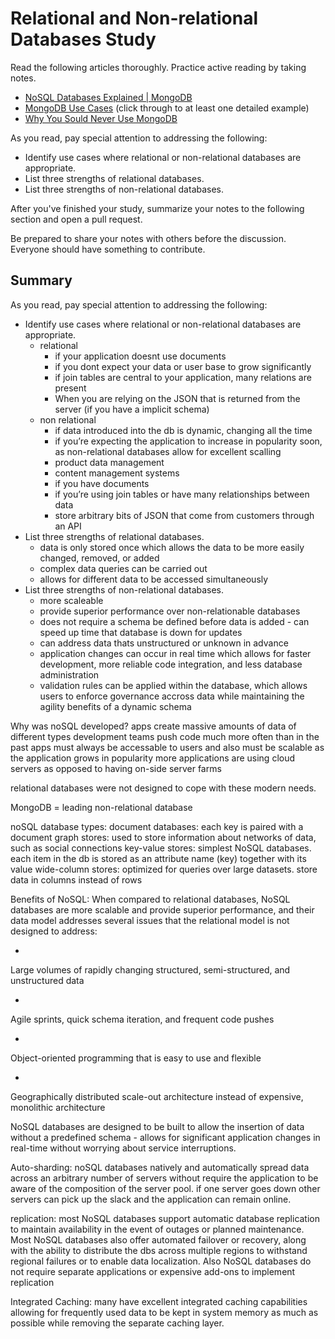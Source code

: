 # Relational and Non-relational Databases Study

Read the following articles thoroughly. Practice active reading by taking notes.

-   [NoSQL Databases Explained | MongoDB](https://www.mongodb.com/nosql-explained)
-   [MongoDB Use Cases](http://docs.mongodb.org/ecosystem/use-cases/) (click
    through to at least one detailed example)
-   [Why You Sould Never Use MongoDB](http://www.sarahmei.com/blog/2013/11/11/why-you-should-never-use-mongodb/)

As you read, pay special attention to addressing the following:

-   Identify use cases where relational or non-relational databases are
    appropriate.
-   List three strengths of relational databases.
-   List three strengths of non-relational databases.

After you've finished your study, summarize your notes to the following section
and open a pull request.

Be prepared to share your notes with others before the discussion. Everyone
should have something to contribute.

## Summary

As you read, pay special attention to addressing the following:

* Identify use cases where relational or non-relational databases are appropriate.
    * relational
        * if your application doesnt use documents
        * if you dont expect your data or user base to grow significantly
        * if join tables are central to your application, many relations are present
        * When you are relying on the JSON that is returned from the server (if you have a implicit schema)
    * non relational
        * if data introduced into the db is dynamic, changing all the time
        * if you’re expecting the application to increase in popularity soon, as non-relational databases allow for excellent scalling
        * product data management
        * content management systems
        * if you have documents
        * if you’re using join tables or have many relationships between data
        * store arbitrary bits of JSON that come from customers through an API
* List three strengths of relational databases.
    * data is only stored once which allows the data to be more easily changed, removed, or added
    * complex data queries can be carried out
    * allows for different data to be accessed simultaneously
* List three strengths of non-relational databases.
    * more scaleable
    * provide superior performance over non-relationable databases
    * does not require a schema be defined before data is added - can speed up time that database is down for updates
    * can address data thats unstructured or unknown in advance
    * application changes can occur in real time which allows for faster development, more reliable code integration, and less database administration
    * validation rules can be applied within the database, which allows users to enforce governance accross data while maintaining the agility benefits of a dynamic schema

Why was noSQL developed?
    apps create massive amounts of data of different types
    development teams push code much more often than in the past
    apps must always be accessable to users and also must be scalable as the application grows in popularity
    more applications are using cloud servers as opposed to having on-side server farms

relational databases were not designed to cope with these modern needs.

MongoDB = leading non-relational database

noSQL database types:
    document databases: each key is paired with a document
    graph stores: used to store information about networks of data, such as social connections
    key-value stores: simplest NoSQL databases. each item in the db is stored as an attribute name (key) together with its value
    wide-column stores: optimized for queries over large datasets. store data in columns instead of rows

Benefits of NoSQL:
When compared to relational databases, NoSQL databases are more scalable and provide superior performance, and their data model addresses several issues that the relational model is not designed to address:

*
Large volumes of rapidly changing structured, semi-structured, and unstructured data

*
Agile sprints, quick schema iteration, and frequent code pushes

*
Object-oriented programming that is easy to use and flexible

*
Geographically distributed scale-out architecture instead of expensive, monolithic architecture


NoSQL databases are designed to be built to allow the insertion of data without a predefined schema - allows for significant application changes in real-time without worrying about service interruptions.

Auto-sharding:
    noSQL databases natively and automatically spread data across an arbitrary number of servers without require the application to be aware of the composition of the server pool. if one server goes down other servers can pick up the slack and the application can remain online.

replication:
most NoSQL databases support automatic database replication to maintain availability in the event of outages or planned maintenance. Most NoSQL databases also offer automated failover or recovery, along with the ability to distribute the dbs across multiple regions to withstand regional failures or to enable data localization. Also NoSQL databases do not require separate applications or expensive add-ons to implement replication

Integrated Caching:
many have excellent integrated caching capabilities allowing for frequently used data to be kept in system memory as much as possible while removing the separate caching layer.
